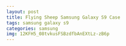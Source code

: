 ```yaml
---
layout: post
title: Flying Sheep Samsung Galaxy S9 Case
tags: samsung galaxy s9
categories: samsung
img: 12KFH5_08tvkusFSBzdfbAnEXtLz-zB6p
---
```

